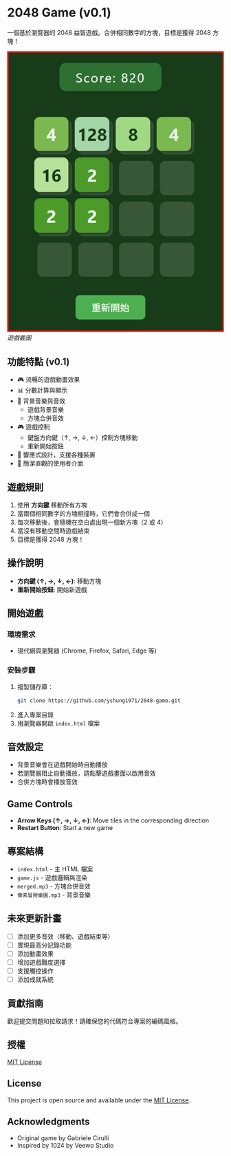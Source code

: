 # 2048 Game (v0.1)

一個基於瀏覽器的 2048 益智遊戲。合併相同數字的方塊，目標是獲得 2048 方塊！

![Game Screenshot](screenshot.png)  
*遊戲截圖*

## 功能特點 (v0.1)

- 🎮 流暢的遊戲動畫效果
- 📊 分數計算與顯示
- 🎵 背景音樂與音效
  - 遊戲背景音樂
  - 方塊合併音效
- 🎮 遊戲控制
  - 鍵盤方向鍵（↑, →, ↓, ←）控制方塊移動
  - 重新開始按鈕
- 📱 響應式設計，支援各種裝置
- 🎨 簡潔直觀的使用者介面

## 遊戲規則

1. 使用 **方向鍵** 移動所有方塊
2. 當兩個相同數字的方塊相撞時，它們會合併成一個
3. 每次移動後，會隨機在空白處出現一個新方塊（2 或 4）
4. 當沒有移動空間時遊戲結束
5. 目標是獲得 2048 方塊！

## 操作說明

- **方向鍵 (↑, →, ↓, ←)**: 移動方塊
- **重新開始按鈕**: 開始新遊戲

## 開始遊戲

### 環境需求

- 現代網頁瀏覽器 (Chrome, Firefox, Safari, Edge 等)

### 安裝步驟

1. 複製儲存庫：
   ```bash
   git clone https://github.com/yshung1971/2048-game.git
   ```
2. 進入專案目錄
3. 用瀏覽器開啟 `index.html` 檔案

## 音效設定

- 背景音樂會在遊戲開始時自動播放
- 若瀏覽器阻止自動播放，請點擊遊戲畫面以啟用音效
- 合併方塊時會播放音效

## Game Controls

- **Arrow Keys (↑, →, ↓, ←)**: Move tiles in the corresponding direction
- **Restart Button**: Start a new game

## 專案結構

- `index.html` - 主 HTML 檔案
- `game.js` - 遊戲邏輯與渲染
- `merged.mp3` - 方塊合併音效
- `像素冒險樂園.mp3` - 背景音樂

## 未來更新計畫

- [ ] 添加更多音效（移動、遊戲結束等）
- [ ] 實現最高分記錄功能
- [ ] 添加動畫效果
- [ ] 增加遊戲難度選擇
- [ ] 支援觸控操作
- [ ] 添加成就系統

## 貢獻指南

歡迎提交問題和拉取請求！請確保您的代碼符合專案的編碼風格。

## 授權

[MIT License](LICENSE)

## License

This project is open source and available under the [MIT License](LICENSE).

## Acknowledgments

- Original game by Gabriele Cirulli
- Inspired by 1024 by Veewo Studio
